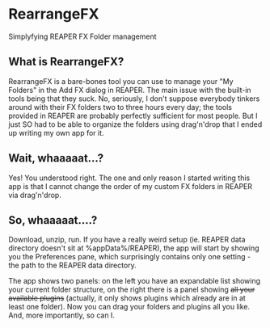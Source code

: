 RearrangeFX
===========

Simplyfying REAPER FX Folder management


What is RearrangeFX?
--------------------
RearrangeFX is a bare-bones tool you can use to manage your "My Folders" in the Add FX dialog in REAPER.
The main issue with the built-in tools being that they suck. No, seriously, I don't suppose everybody
tinkers around with their FX folders two to three hours every day; the tools provided in REAPER are probably
perfectly sufficient for most people. But I just SO had to be able to organize the folders using drag'n'drop
that I ended up writing my own app for it.

Wait, whaaaaat...?
------------------
Yes! You understood right. The one and only reason I started writing this app is that I cannot change the order
of my custom FX folders in REAPER via drag'n'drop.

So, whaaaaat....?
-----------------
Download, unzip, run. If you have a really weird setup (ie. REAPER data directory doesn't sit at %appData%/REAPER),
the app will start by showing you the Preferences pane, which surprisingly contains only one setting - the path
to the REAPER data directory.

The app shows two panels: on the left you have an expandable list showing your current folder structure, on the right
there is a panel showing <del>all your available plugins</del> (actually, it only shows plugins which already are
in at least one folder). Now you can drag your folders and plugins all you like. And, more importantly, so can I. 
